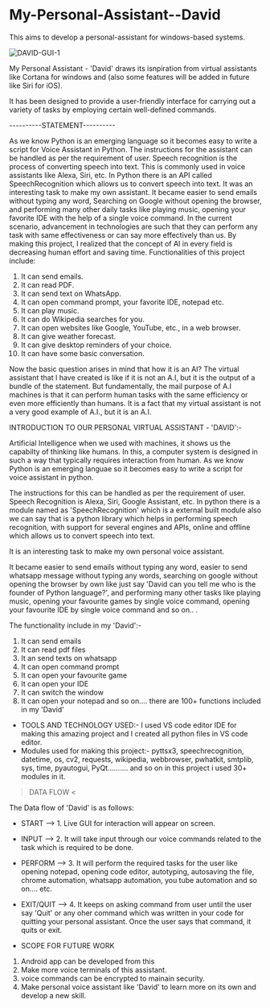 # My-Personal-Assistant--David
This aims to develop a personal-assistant for windows-based systems.


![DAVID-GUI-1](https://github.com/Someshsw1109/My-Personal-Assistant--David/assets/123828588/90bbd703-51d4-4136-a7df-167cce5f0328)



My Personal Assistant - 'David' draws its isnpiration from virtual assistants like Cortana for windows and (also some features will be added in future like Siri for iOS).

It has been designed to provide a user-friendly interface for carrying out a variety of tasks by employing certain well-defined commands.


----------STATEMENT----------


As we know Python is an emerging language so it becomes easy to write a script for Voice Assistant in Python. The instructions for the assistant can be handled as per the requirement of user. Speech recognition is the process of converting speech into text. This is commonly used  in  voice  assistants  like  Alexa,  Siri,  etc.  In  Python  there  is  an  API  called SpeechRecognition which allows us to convert speech into text. It was an interesting task to  make  my  own  assistant.  It  became  easier  to  send  emails  without  typing  any  word, Searching on Google without opening the browser, and performing many other daily tasks like playing music, opening your favorite IDE with the help of a single voice command. In the current scenario, advancement in technologies are such that they can perform any task with  same  effectiveness  or  can  say  more  effectively  than  us.  By  making  this  project,  I realized that the concept of AI in every field is decreasing human effort and saving time. Functionalities of this project include: 


1. It can send emails.
2. It can read PDF. 
3. It can send text on WhatsApp. 
4. It can open command prompt, your favorite IDE, notepad etc. 
5. It can play music. 
6. It can do Wikipedia searches for you.  
7. It can open websites like Google, YouTube, etc., in a web browser. 
8. It can give weather forecast. 
9. It can give desktop reminders of your choice.  
10. It can have some basic conversation.
  

Now the basic question arises in mind that how it is an AI? The virtual assistant that I have created  is  like  if  it  is  not  an  A.I,  but  it  is  the  output  of  a  bundle  of  the  statement.  But fundamentally, the mail purpose of A.I machines is that it can perform human tasks with the same efficiency or even more efficiently than humans. It is a fact that my virtual assistant is not a very good example of A.I., but it is an A.I.



INTRODUCTION TO OUR PERSONAL VIRTUAL ASSISTANT - 'DAVID':-

Artificial Intelligence when we used with machines, it shows us the capabilty of thinking like humans. In this, a computer system is designed in such a way that typically requires interaction from human. As we know Python is an emerging languae so it becomes easy to write a script for voice assistant in python.

The instructions for this can be handled as per the requirement of user. Speech Recognition is Alexa, Siri, Google Assistant, etc. In python there is a module named as 'SpeechRecognition' which is a external built module also we can say that is a python library which helps in performing speech recognition, with support for several engines and APIs, online and offline which allows us to convert speech into text.

It is an interesting task to make my own personal voice assistant. 

It became easier to send emails without typing any word, easier to send whatsapp message without typing any words, searching on google without opening the browser by own like just say 'David can you tell me who is the founder of Python language?', and performing many other tasks like playing music, opening your favourite games by single voice command, opening your favourite IDE by single voice command and so on.. .

The functionality include in my 'David':-

1. It can send emails
2. It can read pdf files
3. It an send texts on whatsapp
4. It can open command prompt
5. It can open your favourite game
6. It can open your IDE
7. It can switch the window
8. It can open your notepad
and so on.... there are 100+ functions included in my 'David'


* TOOLS AND TECHNOLOGY USED:-
  I used VS code editor IDE for making this amazing project and I created all python files in VS code editor.
* Modules used for making this project:-
  pyttsx3, speechrecognition, datetime, os, cv2, requests, wikipedia, webbrowser, pwhatkit, smtplib, sys, time, pyautogui, PyQt.......... and so on in this project i used 30+ modules in it.


> DATA FLOW <

The Data flow of 'David' is as follows:

* START --> 1. Live GUI for interaction will appear on screen.
* INPUT --> 2. It will take input through our voice commands related to the task which is required to be done.
* PERFORM --> 3. It will perform the required tasks for the user like opening notepad, opening code editor, autotyping, autosaving the file, chrome automation, whatsapp automation, you tube automation and so on.... etc.
* EXIT/QUIT --> 4. It keeps on asking command from user until the user say 'Quit' or any oher command which was written in your code for quitting your personal assistant. Once the user says that command, it quits or exit.



* SCOPE FOR FUTURE WORK

1. Android app can be developed from this
2. Make more voice terminals of this assistant.
3. voice commands can be encrypted to mainain security.
4. Make personal voice assistant like 'David' to learn more on its own and develop a new skill.
